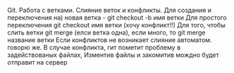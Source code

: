 Git. Работа с ветками. Слияние веток и конфликты.
Для создания и переключения на) новая ветка - git checkout -b имя ветки 
Для простого переключения  git checkout имя ветки (хочу конфликт!!)
Для того, чтобы слить ветки git merge  (елси ветка одна), если много, то git merge название ветки
Если конфликтов не возникает слияние автоматом.  говорю же.
В случае конфликта, гит пометит проблему в задействованых файлах, Изментив файлы и закомитив мождно будет  отправит на сервер